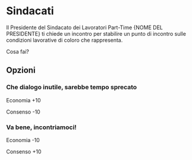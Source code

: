 # Sindacati
Il Presidente del Sindacato dei Lavoratori Part-Time {NOME DEL PRESIDENTE} ti chiede un incontro per stabilire un punto di incontro sulle condizioni lavorative di coloro che rappresenta.

Cosa fai?
## Opzioni

### Che dialogo inutile, sarebbe tempo sprecato
Economia +10

Consenso -10

### Va bene, incontriamoci!
Economia -10

Consenso +10


